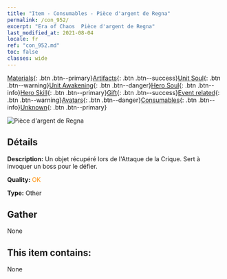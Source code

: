 ```yaml
---
title: "Item - Consumables - Pièce d'argent de Regna"
permalink: /con_952/
excerpt: "Era of Chaos  Pièce d'argent de Regna"
last_modified_at: 2021-08-04
locale: fr
ref: "con_952.md"
toc: false
classes: wide
---
```

 [Materials](/ItemsFR/){: .btn .btn--primary}[Artifacts](/ItemsFR/Artifacts/){: .btn .btn--success}[Unit Soul](/ItemsFR/UnitSoul/){: .btn .btn--warning}[Unit Awakening](/ItemsFR/UnitAwakening/){: .btn .btn--danger}[Hero Soul](/ItemsFR/HeroSoul/){: .btn .btn--info}[Hero Skill](/ItemsFR/HeroSkill/){: .btn .btn--primary}[Gift](/ItemsFR/Gift/){: .btn .btn--success}[Event related](/ItemsFR/Events/){: .btn .btn--warning}[Avatars](/ItemsFR/Avatars/){: .btn .btn--danger}[Consumables](/ItemsFR/Consumables/){: .btn .btn--info}[Unknown](/ItemsFR/Unknown/){: .btn .btn--primary}

 ![Pièce d'argent de Regna](/images/t/i_40047.png)

## Détails
 **Description:** Un objet récupéré lors de l'Attaque de la Crique. Sert à invoquer un boss pour le défier.

 **Quality:** <span style="color: #FF8C00">OK</span>

 **Type:** Other

## Gather

  None

## This item contains:

  None

